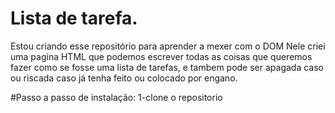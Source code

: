 # Lista de tarefa.
Estou criando esse repositório para aprender a mexer com o DOM
Nele criei uma pagina HTML que podemos escrever todas as coisas que queremos fazer como se fosse uma lista de tarefas, e tambem pode ser apagada caso ou riscada caso já tenha feito ou colocado por engano.

#Passo a passo de instalação:
1-clone o repositorio

